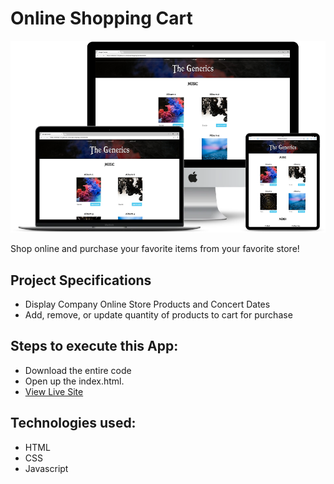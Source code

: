 # Online Shopping Cart

![title-pic](responsive.png)

Shop online and purchase your favorite items from your favorite store!

## Project Specifications

- Display Company Online Store Products and Concert Dates
- Add, remove, or update quantity of products to cart for purchase
 
## Steps to execute this App:
- Download the entire code 
- Open up the index.html.
- [View Live Site](https://anthonys1760.github.io/JavaScript-Shopping-Cart/store.html)

## Technologies used: 
- HTML
- CSS
- Javascript
